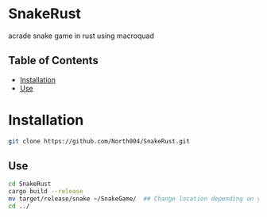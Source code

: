 # SnakeRust
acrade snake game in  rust using macroquad

## Table of Contents
 - [Installation](#installation)
 - [Use](#use)

# Installation
 ```bash
git clone https://github.com/North004/SnakeRust.git
```

## Use
```bash
cd SnakeRust
cargo build --release
mv target/release/snake ~/SnakeGame/  ## Change location depending on your prefereance
cd ../

